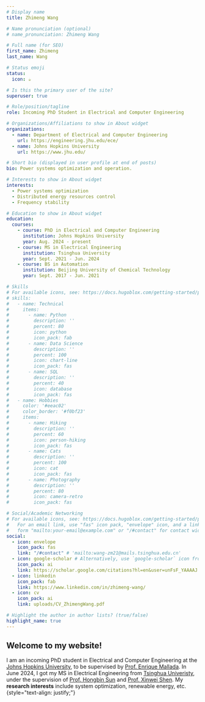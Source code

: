 ```yaml
---
# Display name
title: Zhimeng Wang

# Name pronunciation (optional)
# name_pronunciation: Zhimeng Wang

# Full name (for SEO)
first_name: Zhimeng
last_name: Wang

# Status emoji
status:
  icon: ☕️

# Is this the primary user of the site?
superuser: true

# Role/position/tagline
role: Incoming PhD Student in Electrical and Computer Engineering

# Organizations/Affiliations to show in About widget
organizations:
  - name: Department of Electrical and Computer Engineering
    url: https://engineering.jhu.edu/ece/
  - name: Johns Hopkins University
    url: https://www.jhu.edu/

# Short bio (displayed in user profile at end of posts)
bio: Power systems optimization and operation.

# Interests to show in About widget
interests:
  - Power systems optimization
  - Distributed energy resources control
  - Frequency stability

# Education to show in About widget
education:
  courses:
    - course: PhD in Electrical and Computer Engineering
      institution: Johns Hopkins University
      year: Aug. 2024 - present
    - course: MS in Electrical Engineering
      institution: Tsinghua University
      year: Sept. 2021 - Jun. 2024 
    - course: BS in Automation
      institution: Beijing University of Chemical Technology
      year: Sept. 2017 - Jun. 2021

# Skills
# For available icons, see: https://docs.hugoblox.com/getting-started/page-builder/#icons
# skills:
#   - name: Technical
#     items:
#       - name: Python
#         description: ''
#         percent: 80
#         icon: python
#         icon_pack: fab
#       - name: Data Science
#         description: ''
#         percent: 100
#         icon: chart-line
#         icon_pack: fas
#       - name: SQL
#         description: ''
#         percent: 40
#         icon: database
#         icon_pack: fas
#   - name: Hobbies
#     color: '#eeac02'
#     color_border: '#f0bf23'
#     items:
#       - name: Hiking
#         description: ''
#         percent: 60
#         icon: person-hiking
#         icon_pack: fas
#       - name: Cats
#         description: ''
#         percent: 100
#         icon: cat
#         icon_pack: fas
#       - name: Photography
#         description: ''
#         percent: 80
#         icon: camera-retro
#         icon_pack: fas

# Social/Academic Networking
# For available icons, see: https://docs.hugoblox.com/getting-started/page-builder/#icons
#   For an email link, use "fas" icon pack, "envelope" icon, and a link in the
#   form "mailto:your-email@example.com" or "/#contact" for contact widget.
social:
  - icon: envelope
    icon_pack: fas
    link: "/#contact" # 'mailto:wang-zm21@mails.tsinghua.edu.cn'
  - icon: google-scholar # Alternatively, use `google-scholar` icon from `ai` icon pack, or 'graduation-cap' from 'fas' icon pack. 
    icon_pack: ai
    link: https://scholar.google.com/citations?hl=en&user=unFsF_YAAAAJ
  - icon: linkedin
    icon_pack: fab
    link: https://www.linkedin.com/in/zhimeng-wang/
  - icon: cv
    icon_pack: ai
    link: uploads/CV_ZhimengWang.pdf

# Highlight the author in author lists? (true/false)
highlight_name: true
---
```


## Welcome to my website!

I am an incoming PhD student in Electrical and Computer Engineering at the [Johns Hopkins University](https://www.jhu.edu/), to be supervised by [Prof. Enrique Mallada](https://mallada.ece.jhu.edu/). In June 2024, I got my MS in Electrical Engineering from [Tsinghua Univeristy](https://www.tsinghua.edu.cn/en/), under the supervision of [Prof. Hongbin Sun](https://www.eea.tsinghua.edu.cn/en/faculties/shb.htm) and [Prof. Xinwei Shen](https://xinweishen.com/). My **research interests** include system optimization, renewable energy, etc. 
{style="text-align: justify;"}
